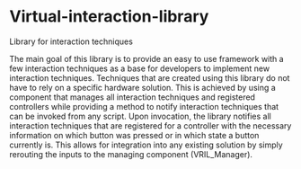 # Virtual-interaction-library
Library for interaction techniques

The main goal of this library is to provide an easy to use framework with a few interaction techniques as a base for developers to implement new interaction techniques. Techniques that are created using this library do not have to rely on a specific hardware solution. This is achieved by using a component that manages all interaction techniques and registered controllers while providing a method to notify interaction techniques that can be invoked from any script. Upon invocation, the library notifies all interaction techniques that are registered for a controller with the necessary information on which button was pressed or in which state a button currently is. This allows for integration into any existing solution by simply rerouting the inputs to the managing component (VRIL_Manager).
